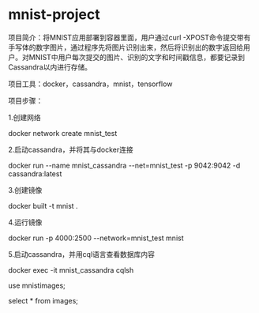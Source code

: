 # mnist-project

项目简介：将MNIST应用部署到容器里面，用户通过curl -XPOST命令提交带有手写体的数字图片，通过程序先将图片识别出来，然后将识别出的数字返回给用户。对MNIST中用户每次提交的图片、识别的文字和时间戳信息，都要记录到Cassandra以内进行存储。

项目工具：docker，cassandra，mnist，tensorflow

项目步骤：

1.创建网络

docker network create mnist_test

2.启动cassandra，并将其与docker连接

docker run --name mnist_cassandra --net=mnist_test -p 9042:9042 -d cassandra:latest

3.创建镜像

docker built -t mnist .

4.运行镜像

docker run -p 4000:2500 --network=mnist_test mnist

5.启动cassandra，并用cql语言查看数据库内容

docker exec -it mnist_cassandra cqlsh

use mnistimages;

select * from images;

